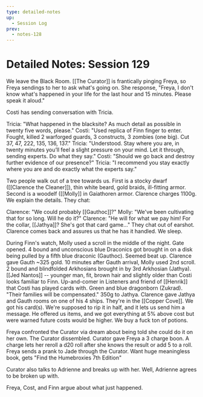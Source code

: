 ```yaml
---
type: detailed-notes
up:
  - Session Log
prev:
  - notes-128
---
```

# Detailed Notes: Session 129

We leave the Black Room. [[The Curator]] is frantically pinging Freya, so Freya sendings to her to ask what's going on. She response, "Freya, I don't know what's happened in your life for the last hour and 15 minutes. Please speak it aloud."

Costi has sending conversation with Tricia.

Tricia: "What happened in the blacksite? As much detail as possible in twenty five words, please."
Costi: "Used replica of Finn finger to enter. Fought, killed 2 warforged guards, 3 constructs, 3 zombies (one big). Cut 37, 47, 222, 135, 136, 137."
Tricia: "Understood. Stay where you are, in twenty minutes you’ll feel a slight pressure on your mind. Let it through, sending experts. Do what they say."
Costi: "Should we go back and destroy further evidence of our presence?"
Tricia: "I recommend you stay exactly where you are and do exactly what the experts say."

Two people walk out of a tree towards us. First is a stocky dwarf ([[Clarence the Cleaner]]), thin white beard, gold braids, ill-fitting armor. Second is a woodelf ([[Molly]] in  Gaiathoren armor. Clarence charges 1100g. We explain the details. They chat:

Clarence: "We could probably [[Gauthoc]]?"
Molly: "We've been cultivating that for so long. Will he do it?"
Clarence: "He will for what we pay him! For the collar, [[Jathya]]? She's got that card game..." They chat out of earshot. Clarence comes back and assures us that he has it handled. We sleep.

During Finn's watch, Molly used a scroll in the middle of the night. Gate opened. 4 bound and unconscious blue Draconics got brought in on a disk being pulled by a fifth blue draconic (Gauthoc). Seemed beat up. Clarence gave Gauth ~325 gold. 10 minutes after Gauth arrival, Molly used 2nd scroll. 2 bound and blindfolded Arkhosians brought in by 3rd Arkhosian (Jathya). [[Jed Nantos]] -- younger man, fit, brown hair and slightly older than Costi looks familiar to Finn. Up-and-comer in Listeners and friend of [[Henrik]] that Costi has played cards with. Green and blue dragonborn (Zukrad). "Their families will be compensated." 350g to Jathya. Clarence gave Jathya and Gauth rooms on one of his 4 ships. They're in the [[Copper Cove]]. We got his card(s). We're supposed to rip it in half, and it lets us send him a message. He offered us items, and we got everything at 5% above cost but were warned future costs would be higher. We buy a fuck ton of potions.

Freya confronted the Curator via dream about being told she could do it on her own. The Curator dissembled. Curator gave Freya a 3 charge boon. A charge lets her reroll a d20 roll after she knows the result or add 5 to a roll. Freya sends a prank to Jade through the Curator. Want huge meaningless book, gets "Find the Humebroxies 7th Edition"

Curator also talks to Adrienne and breaks up with her. Well, Adrienne agrees to be broken up with.

Freya, Cost, and Finn argue about what just happened. 



